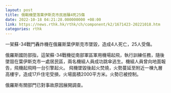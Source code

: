 ```yaml
---
layout: post
title: 俄戰機墜落葉伊斯克市民居釀4死25傷
date: 2022-10-18 04:21:28.000000000 +08:00
link: https://news.rthk.hk/rthk/ch/component/k2/1671423-20221018.htm
categories: rthk
---
```


一架蘇-34戰鬥轟炸機在俄羅斯葉伊斯克市墜毀，造成4人死亡，25人受傷。

俄羅斯國防部指，這架蘇-34戰機從南部軍區軍用機場起飛，執行訓練任務，隨後墜毀在葉伊斯克市一處居民區，兩名機組人員成功跳傘逃生。機組人員曾向地面報告，飛機起飛時一台引擎起火。
飛機墜毀後起火焚燒，火勢蔓延至附近一棟九層高樓宇，造成17戶住宅受損，火場面積2000平方米。火勢已被控制。

俄羅斯有關部門已對事故原因展開調查。
